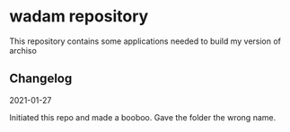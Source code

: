 # wadam repository
This repository contains some applications needed to build my version of archiso

## Changelog

2021-01-27

Initiated this repo and made a booboo. Gave the folder the wrong name.
